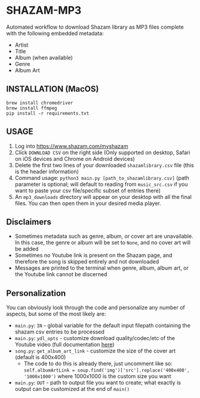 # SHAZAM-MP3

Automated workflow to download Shazam library as MP3 files complete with the following embedded metadata:
* Artist
* Title
* Album (when available)
* Genre
* Album Art

## INSTALLATION (MacOS)

```
brew install chromedriver
brew install ffmpeg
pip install -r requirements.txt
```

## USAGE
1. Log into https://www.shazam.com/myshazam
2. Click `DOWNLOAD CSV` on the right side (Only supported on desktop, Safari on iOS devices and Chrome on Android devices)
3. Delete the first two lines of your downloaded `shazamlibrary.csv` file (this is the header information)
4. Command usage: `python3 main.py [path_to_shazamlibrary.csv]` (path parameter is optional; will default to reading from `music_src.csv` if you want to paste your csv file/specific subset of entries there)
5. An `mp3_downloads` directory will appear on your desktop with all the final files. You can then open them in your desired media player.


## Disclaimers
* Sometimes metadata such as genre, album, or cover art are unavailable. In this case, the genre or album will be set to `None`, and no cover art will be added
* Sometimes no Youtube link is present on the Shazam page, and therefore the song is skipped entirely and not downloaded
* Messages are printed to the terminal when genre, album, album art, or the Youtube link cannot be discerned


## Personalization
You can obviously look through the code and personalize any number of aspects, but some of the most likely are:
* `main.py`: `IN` - global variable for the default input filepath containing the shazam csv entries to be processed
* `main.py`: `ydl_opts` - customize download quality/codec/etc of the Youtube video (full documentation [here](https://github.com/ytdl-org/youtube-dl/blob/master/README.md#options))
* `song.py`: `get_album_art_link` - customize the size of the cover art (default is 400x400)
    * The code to do this is already there, just uncomment like so: `self.albumArtLink = soup.find('img')['src'].replace('400x400', '1000x1000')` where 1000x1000 is the custom size you want
* `main.py`: `OUT` - path to output file you want to create; what exactly is output can be customized at the end of `main()`
